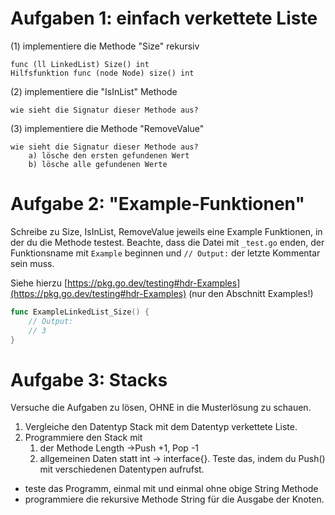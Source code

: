 # Aufgaben 1: einfach verkettete Liste
(1) implementiere die Methode "Size" rekursiv

	func (ll LinkedList) Size() int
	Hilfsfunktion func (node Node) size() int

(2) implementiere die "IsInList" Methode

	wie sieht die Signatur dieser Methode aus?

(3) implementiere die Methode "RemoveValue"

	wie sieht die Signatur dieser Methode aus?
		a) lösche den ersten gefundenen Wert
		b) lösche alle gefundenen Werte

# Aufgabe 2: "Example-Funktionen"
Schreibe zu Size, IsInList, RemoveValue jeweils eine Example Funktionen, 
in der du die Methode testest. Beachte, dass die Datei mit ```_test.go```
enden, der Funktionsname mit ```Example``` beginnen und ```// Output:```
der letzte Kommentar sein muss.

Siehe hierzu [https://pkg.go.dev/testing#hdr-Examples](https://pkg.go.dev/testing#hdr-Examples) (nur den Abschnitt Examples!)
```go
func ExampleLinkedList_Size() {
	// Output:
	// 3
}
```

# Aufgabe 3: Stacks
Versuche die Aufgaben zu lösen, OHNE in die Musterlösung zu schauen.

1. Vergleiche den Datentyp Stack mit dem Datentyp verkettete Liste.
2. Programmiere den Stack mit
	1. der Methode Length ->Push +1, Pop -1
	2. allgemeinen Daten statt int -> interface{}. Teste das, indem du Push() mit verschiedenen Datentypen aufrufst.
        
 - teste das Programm, einmal mit und einmal ohne obige String Methode
 - programmiere die rekursive Methode String für die Ausgabe der Knoten.        

